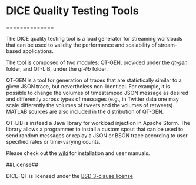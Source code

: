 # DICE Quality Testing Tools
==============

The DICE quality testing tool is a load generator for streaming workloads that can be used to validity the performance and scalability of stream-based applications.

The tool is composed of two modules: QT-GEN, provided under the *qt-gen* folder, and QT-LIB, under the *qt-lib* folder. 

QT-GEN is a tool for generation of traces that are statistically similar to a given JSON trace, but nevertheless non-identical. For example, it is possible to change the volumes of timestamped JSON message as desired and differently across types of messages (e.g., in Twitter data one may scale differently the volumes of tweets and the volumes of retweets). MATLAB sources are also included in the distribution of QT-GEN.

QT-LIB is instead a Java library for workload injection in Apache Storm. The library allows a programmer to install a custom spout that can be used to send random messages or replay a JSON or BSON trace according to user specified rates or time-varying counts.

Please check out the [wiki](https://github.com/dice-project/DICE-Quality-Testing/wiki) for installation and user manuals.

##License##

DICE-QT is licensed under the [BSD 3-clause license][1]

[1]: http://opensource.org/licenses/BSD-3-Clause
